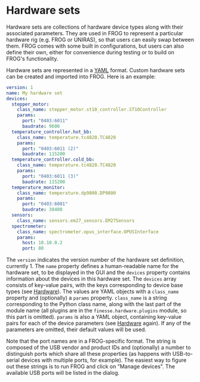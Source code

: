 # Hardware sets

Hardware sets are collections of hardware device types along with their associated
parameters. They are used in FROG to represent a particular hardware rig (e.g. FROG or
UNIRAS), so that users can easily swap between them. FROG comes with some built in
configurations, but users can also define their own, either for convenience during
testing or to build on FROG's functionality.

Hardware sets are represented in a [YAML](https://yaml.org) format. Custom hardware sets
can be created and imported into FROG. Here is an example:

```yaml
version: 1
name: My hardware set
devices:
  stepper_motor:
    class_name: stepper_motor.st10_controller.ST10Controller
    params:
      port: "0403:6011"
      baudrate: 9600
  temperature_controller.hot_bb:
    class_name: temperature.tc4820.TC4820
    params:
      port: "0403:6011 (2)"
      baudrate: 115200
  temperature_controller.cold_bb:
    class_name: temperature.tc4820.TC4820
    params:
      port: "0403:6011 (3)"
      baudrate: 115200
  temperature_monitor:
    class_name: temperature.dp9800.DP9800
    params:
      port: "0403:6001"
      baudrate: 38400
  sensors:
    class_name: sensors.em27_sensors.EM27Sensors
  spectrometer:
    class_name: spectrometer.opus_interface.OPUSInterface
    params:
      host: 10.10.0.2
      port: 80
```

The `version` indicates the version number of the hardware set definition, currently 1.
The `name` property defines a human-readable name for the hardware set, to be displayed
in the GUI and the `devices` property contains information about the devices in this
hardware set. The `devices` array consists of key-value pairs, with the keys
corresponding to device base types (see [Hardware]). The values are YAML objects with a
`class_name` property and (optionally) a `params` property. `class_name` is a string
corresponding to the Python class name, along with the last part of the module name (all
plugins are in the `finesse.hardware.plugins` module, so this part is omitted). `params`
is also a YAML object, containing key-value pairs for each of the device parameters (see
[Hardware] again). If any of the parameters are omitted, their default values will be
used.

Note that the port names are in a FROG-specific format. The string is composed of the
USB vendor and product IDs and (optionally) a number to distinguish ports which share
all these properties (as happens with USB-to-serial devices with multiple ports, for
example). The easiest way to figure out these strings is to run FROG and click on
"Manage devices". The available USB ports will be listed in the dialog.

[Hardware]: ./hardware.md
